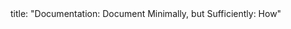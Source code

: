 <frontmatter>
title: "Documentation: Document Minimally, but Sufficiently: How"
</frontmatter>

<include src="unit-inPage-asFlat.md" boilerplate />